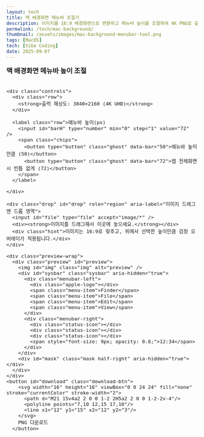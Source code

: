 ```yaml
---
layout: tech
title: 맥 배경화면 메뉴바 조절기
description: 이미지를 16:9 배경화면으로 변환하고 메뉴바 높이를 조절하여 4K PNG로 출력하는 도구
permalink: /tech/mac-background/
thumbnail: /assets/images/mac-background-menubar-tool.png
tags: [MacOS]
tech: [Vibe Coding]
date: 2025-09-07
---
```


<div class="tool-mac-bg">
  <style>
    .tool-mac-bg { font-size: 0.95rem; }
    .tool-mac-bg .panel { display: grid; gap: 12px; grid-template-columns: 1fr; max-width: 980px; margin: 0 auto; }
    .tool-mac-bg h2 { font-size: 1.1rem; margin: 0 0 8px; }
    .tool-mac-bg .controls { display: flex; flex-wrap: wrap; gap: 10px; align-items: center; }
    .tool-mac-bg .controls > * { background: #fff; border: 1px solid #e5e7eb; color: inherit; border-radius: 8px; padding: 8px 10px; }
    .tool-mac-bg .controls input[type="number"]{ width: 80px; }
    .tool-mac-bg .controls select{ min-width: 200px; }
    .tool-mac-bg button.primary{ background: #2563eb; border-color: #2563eb; color: #fff; cursor: pointer; border-radius: 8px; padding: 8px 12px; }
    .tool-mac-bg .download-btn{
      position: static; /* 프리뷰 아래 배치 */
      margin: 12px 0 0 auto; /* 오른쪽 정렬 */
      background: #2563eb;
      color: #fff;
      border: none;
      border-radius: 12px;
      padding: 12px 16px;
      font-size: 14px;
      font-weight: 600;
      cursor: pointer;
      box-shadow: 0 4px 12px rgba(37, 99, 235, 0.3);
      transition: all 0.2s ease;
      display: none;
      align-items: center;
      gap: 6px;
      white-space: nowrap;
    }
    .tool-mac-bg .download-btn:hover{
      background: #1d4ed8;
      transform: translateY(-1px);
      box-shadow: 0 6px 20px rgba(37, 99, 235, 0.4);
    }
    .tool-mac-bg .download-btn:active{
      transform: translateY(0);
    }
    .tool-mac-bg .download-btn svg{
      flex-shrink: 0;
    }
    .tool-mac-bg button.ghost{ background: #f8fafc; border: 1px solid #e5e7eb; cursor: pointer; border-radius: 999px; padding: 6px 10px; }
    .tool-mac-bg .drop{ border: 2px dashed #cbd5e1; border-radius: 12px; padding: 16px; text-align: center; color: #475569; background: #f8fafc; }
    .tool-mac-bg .drop.drag{ background: #eef2ff; border-color: #6366f1; }
    /* Safari 호환: 파일 입력을 완전히 숨기지 않고 시각적으로만 숨김 */
    .tool-mac-bg .drop input{
      position: absolute;
      width: 1px;
      height: 1px;
      opacity: 0;
      pointer-events: none;
    }
    .tool-mac-bg .drop .hint{ opacity: .9; font-size: 14px; }
    .tool-mac-bg .preview-wrap{ position: relative; border-radius: 12px; overflow: hidden; border: 1px solid #e5e7eb; background: #fff; }
    .tool-mac-bg .preview{ position: relative; width: 100%; aspect-ratio: 16/9; background: url('/assets/images/sonoma.jpg') center/cover no-repeat; }
    /* 맥 메뉴바 샘플(고정 높이, 경계선 제거하여 실제와 유사하게) */
    .tool-mac-bg .sysbar{
      position: absolute;
      top: 0;
      left: 0;
      right: 0;
      height: 24px; /* 초기값, 스크립트에서 비율로 스케일 */
      background: rgba(255,255,255,.82);
      z-index: 3;
      display: flex;
      align-items: center;
      justify-content: space-between;
      padding: 0 8px; /* 패딩은 작게 유지, 필요하면 스케일 가능 */
      font-size: 11px; /* 초기값, 스크립트에서 비율로 스케일 */
      font-family: -apple-system, BlinkMacSystemFont, "Segoe UI", Roboto, sans-serif;
      color: #333;
      backdrop-filter: blur(20px);
    }
    .tool-mac-bg .menubar-left {
      display: flex;
      align-items: center;
      gap: 12px;
    }
    .tool-mac-bg .menubar-right {
      display: flex;
      align-items: center;
      gap: 6px;
    }
    .tool-mac-bg .apple-logo {
      width: var(--icon-size, 12px);
      height: var(--icon-size, 12px);
      background: #333;
      border-radius: 2px;
      position: relative;
      flex-shrink: 0;
    }
    .tool-mac-bg .apple-logo::before {
      content: '';
      position: absolute;
      top: var(--apple-dot-top, 1px);
      right: var(--apple-dot-right, 2px);
      width: var(--apple-dot-size, 2px);
      height: var(--apple-dot-size, 2px);
      background: #fff;
      border-radius: 50%;
    }
    .tool-mac-bg .menu-item { font-weight: 500; opacity: 0.9; }
    .tool-mac-bg .status-icon {
      width: var(--status-size, 10px);
      height: var(--status-size, 10px);
      background: #666;
      border-radius: 1px;
      opacity: 0.8;
      flex-shrink: 0;
    }
    /* 오른쪽 절반에만 적용되는 검정 마스크(선택값 50/70을 비율로 스케일). 메뉴바 위로 올라오도록 z-index > sysbar */
    .tool-mac-bg .mask{ position: absolute; top: 0; right: 0; width: 50%; height: 0; background: #000; opacity: 1; pointer-events: none; z-index: 4; }
    .tool-mac-bg .img{ position: absolute; inset: 0; width: 100%; height: 100%; object-fit: cover; display: none; }
    .tool-mac-bg .row{ display: flex; gap: 8px; flex-wrap: wrap; align-items: center; }
    .tool-mac-bg small{ color: #64748b; }
  </style>

  <div class="panel">
    <h2>맥 배경화면 메뉴바 높이 조절</h2>

    <div class="controls">
      <div class="row">
        <strong>출력 해상도: 3840×2160 (4K UHD)</strong>
      </div>

      <label class="row">메뉴바 높이(px)
        <input id="barH" type="number" min="0" step="1" value="72" />
        <span class="chips">
          <button type="button" class="ghost" data-bar="50">메뉴바 높이만큼 (50)</button>
          <button type="button" class="ghost" data-bar="72">앱 전체화면 시 빈틈 없게 (72)</button>
        </span>
      </label>

    </div>

    <div class="drop" id="drop" role="region" aria-label="이미지 드래그 앤 드롭 영역">
      <input id="file" type="file" accept="image/*" />
      <div><strong>이미지를 드래그해서 이곳에 놓으세요.</strong></div>
      <div class="hint">이미지는 16:9로 맞추고, 위에서 선택한 높이만큼 검정 오버레이가 적용됩니다.</div>
    </div>

    <div class="preview-wrap">
      <div class="preview" id="preview">
        <img id="img" class="img" alt="preview" />
        <div id="sysbar" class="sysbar" aria-hidden="true">
          <div class="menubar-left">
            <div class="apple-logo"></div>
            <span class="menu-item">Finder</span>
            <span class="menu-item">File</span>
            <span class="menu-item">Edit</span>
            <span class="menu-item">View</span>
          </div>
          <div class="menubar-right">
            <div class="status-icon"></div>
            <div class="status-icon"></div>
            <div class="status-icon"></div>
            <span style="font-size: 9px; opacity: 0.8;">12:34</span>
          </div>
        </div>
        <div id="mask" class="mask half-right" aria-hidden="true"></div>
      </div>
    </div>
    <button id="download" class="download-btn">
        <svg width="16" height="16" viewBox="0 0 24 24" fill="none" stroke="currentColor" stroke-width="2">
          <path d="M21 15v4a2 2 0 0 1-2 2H5a2 2 0 0 1-2-2v-4"/>
          <polyline points="7,10 12,15 17,10"/>
          <line x1="12" y1="15" x2="12" y2="3"/>
        </svg>
        PNG 다운로드
      </button>
  </div>

  <script>
    (function () {
      const fileInput = document.getElementById('file');
      const drop = document.getElementById('drop');
      const imgEl = document.getElementById('img');
      const sysbar = document.getElementById('sysbar');
      const mask = document.getElementById('mask');
      const barH = document.getElementById('barH');
      const downloadBtn = document.getElementById('download');
      const preview = document.getElementById('preview');

      // 4K 고정
      const OUTPUT_WIDTH = 3840;
      const OUTPUT_HEIGHT = 2160;

      // 프리뷰 메뉴바는 4K 기준 50px 높이를 비율로 반영
      const MENUBAR_PRESET_4K = 50; // 실제 메뉴바 높이(4K px)
      const DEFAULT_BAR_4K = 72;    // 전체화면 가리기 높이(4K px)

      // 상태
      let imageBitmap = null;
      let naturalW = 0, naturalH = 0;

      // 초기값: 전체화면 가리기 높이
      barH.value = DEFAULT_BAR_4K;

      // 바 값 변경 시: 마스크만 갱신 (메뉴바는 고정)
      const presetButtons = Array.from(document.querySelectorAll('[data-bar]'));
      function syncPresetActive() {
        const v = parseInt(barH.value || '0', 10);
        let matched = false;
        presetButtons.forEach(btn => {
          if (parseInt(btn.dataset.bar, 10) === v) {
            btn.classList.add('active');
            matched = true;
          } else {
            btn.classList.remove('active');
          }
        });
        if (!matched) presetButtons.forEach(btn => btn.classList.remove('active'));
      }

      barH.addEventListener('input', () => { updateMaskHeight(); syncPresetActive(); });
      presetButtons.forEach(b => {
        b.addEventListener('click', () => { barH.value = b.dataset.bar; updateMaskHeight(); syncPresetActive(); });
      });

      function updateSysbarDimensions() {
        const rect = preview.getBoundingClientRect();
        const previewH = rect.height; // CSS px
        const barPx = Math.max(0, parseInt(barH.value || '0', 10));

        // 프리뷰 메뉴바는 4K 기준 50px을 비율로 스케일
        const sysH = Math.round(previewH * (MENUBAR_PRESET_4K / OUTPUT_HEIGHT));
        sysbar.style.height = sysH + 'px';
        // 텍스트 크기도 메뉴바 높이에 맞춰 비율로 스케일 (기본 24px -> 11px 비례)
        const fontPx = Math.max(9, Math.round(sysH * (11/24)));
        sysbar.style.fontSize = fontPx + 'px';

        // 아이콘 크기를 메뉴바 높이에 맞춰 스케일
        const iconSize = Math.max(8, Math.round(sysH * (12/24)));
        const statusSize = Math.max(8, Math.round(sysH * (10/24)));
        const dotSize = Math.max(1, Math.round(sysH * (2/24)));
        const dotTop = Math.max(1, Math.round(sysH * (1/24)));
        const dotRight = Math.max(1, Math.round(sysH * (2/24)));
        sysbar.style.setProperty('--icon-size', iconSize + 'px');
        sysbar.style.setProperty('--status-size', statusSize + 'px');
        sysbar.style.setProperty('--apple-dot-size', dotSize + 'px');
        sysbar.style.setProperty('--apple-dot-top', dotTop + 'px');
        sysbar.style.setProperty('--apple-dot-right', dotRight + 'px');

        // 마스크도 함께 갱신 (초기/리사이즈 시)
        const maskH = Math.round(previewH * (barPx / OUTPUT_HEIGHT));
        mask.style.height = maskH + 'px';
      }
      function updateMaskHeight() {
        const rect = preview.getBoundingClientRect();
        const previewH = rect.height;
        const barPx = Math.max(0, parseInt(barH.value || '0', 10));
        const maskH = Math.round(previewH * (barPx / OUTPUT_HEIGHT));
        mask.style.height = maskH + 'px';
      }
      window.addEventListener('resize', updateSysbarDimensions);
      updateSysbarDimensions();
      syncPresetActive();

      // 파일 로드
      function setImage(file) {
        if (!file) return;
        const url = URL.createObjectURL(file);
        imgEl.src = url;
        imgEl.style.display = 'block'; // 이미지가 로드되면 표시
        downloadBtn.style.display = 'flex'; // 다운로드 버튼 표시
        imgEl.onload = async () => {
          // ImageBitmap으로 보관 (고속 드로잉)
          imageBitmap = await createImageBitmap(file);
          naturalW = imageBitmap.width;
          naturalH = imageBitmap.height;
          URL.revokeObjectURL(url);
        }
      }

      fileInput.addEventListener('change', e => setImage(e.target.files[0]));
      // 드롭
      ['dragenter', 'dragover'].forEach(ev => drop.addEventListener(ev, (e) => { e.preventDefault(); drop.classList.add('drag'); }));
      ['dragleave', 'drop'].forEach(ev => drop.addEventListener(ev, (e) => { e.preventDefault(); drop.classList.remove('drag'); }));
      // 클릭으로 파일 선택 창을 열지 않음 (드래그 앤 드롭만 허용)
      drop.addEventListener('drop', (e) => {
        e.preventDefault();
        e.stopPropagation();
        const f = e.dataTransfer.files?.[0];
        if (f && f.type.startsWith('image/')) setImage(f);
      });

      // 캔버스에 cover 방식으로 그리기
      function drawCover(ctx, img, cw, ch) {
        const iw = img.width, ih = img.height;
        const cr = cw / ch;        // canvas ratio
        const ir = iw / ih;        // image ratio
        let dw, dh, dx, dy;
        if (ir > cr) {
          // 이미지가 더 가로로 김 -> 높이에 맞추고 좌우 잘라내기
          dh = ch;
          dw = Math.round(ch * ir);
          dx = Math.round((cw - dw) / 2);
          dy = 0;
        } else {
          // 이미지가 더 세로로 김 -> 너비에 맞추고 상하 잘라내기
          dw = cw;
          dh = Math.round(cw / ir);
          dx = 0;
          dy = Math.round((ch - dh) / 2);
        }
        ctx.drawImage(img, dx, dy, dw, dh);
      }

      // 다운로드
      downloadBtn.addEventListener('click', async () => {
        if (!imageBitmap) {
          alert('먼저 이미지를 올려라.');
          return;
        }

        const canvas = document.createElement('canvas');
        canvas.width = OUTPUT_WIDTH;
        canvas.height = OUTPUT_HEIGHT;
        const ctx = canvas.getContext('2d');

        // 배경 검정
        ctx.fillStyle = '#000';
        ctx.fillRect(0, 0, OUTPUT_WIDTH, OUTPUT_HEIGHT);

        // 이미지 cover
        drawCover(ctx, imageBitmap, OUTPUT_WIDTH, OUTPUT_HEIGHT);

        // 메뉴바 오버레이
        const barPx = Math.max(0, parseInt(barH.value || '0', 10));
        if (barPx > 0) {
          ctx.fillStyle = '#000';
          ctx.fillRect(0, 0, OUTPUT_WIDTH, barPx);
        }

        // 저장
        const url = canvas.toDataURL('image/png');
        const a = document.createElement('a');
        a.href = url;
        a.download = `wallpaper_4K_${OUTPUT_WIDTH}x${OUTPUT_HEIGHT}_bar${barPx}.png`;
        document.body.appendChild(a);
        a.click();
        a.remove();
        URL.revokeObjectURL(url);
      });

    })();
  </script>
</div>
